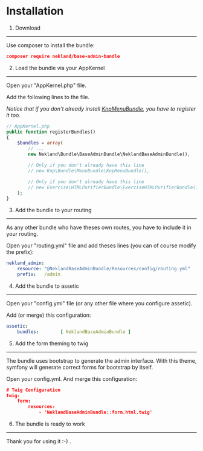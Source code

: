 Installation
============

1) Download
-----------

Use composer to install the bundle:

```JSON
composer require nekland/base-admin-bundle
```

2) Load the bundle via your AppKernel
-------------------------------------

Open your "AppKernel.php" file.

Add the following lines to the file.

*Notice that if you don't already install [KnpMenuBundle](http://github.com/KnpLabs/KnpMenuBundle), you have to register it too.*

```PHP
// AppKernel.php
public function registerBundles()
{
    $bundles = array(
        // ...
        new Nekland\Bundle\BaseAdminBundle\NeklandBaseAdminBundle(),

        // Only if you don't already have this line
        // new Knp\Bundle\MenuBundle\KnpMenuBundle(),

        // Only if you don't already have this line
        // new Exercise\HTMLPurifierBundle\ExerciseHTMLPurifierBundle(),
    );
}
```

3) Add the bundle to your routing
---------------------------------

As any other bundle who have theses own routes, you have to include it in your routing.

Open your "routing.yml" file and add theses lines (you can of course modify the prefix):

```YAML
nekland_admin:
    resource: "@NeklandBaseAdminBundle/Resources/config/routing.yml"
    prefix:   /admin
```

4) Add the bundle to assetic
----------------------------

Open your "config.yml" file (or any other file where you configure assetic).

Add (or merge) this configuration:

```YAML
assetic:
    bundles:        [ NeklandBaseAdminBundle ]
```

5) Add the form theming to twig
-------------------------------

The bundle uses bootstrap to generate the admin interface. With this theme, symfony will generate correct forms for
bootstrap by itself.

Open your config.yml. And merge this configuration:

```JSON
# Twig Configuration
twig:
    form:
        resources:
            - 'NeklandBaseAdminBundle::form.html.twig'
```

6) The bundle is ready to work
------------------------------


Thank you for using it :-) .